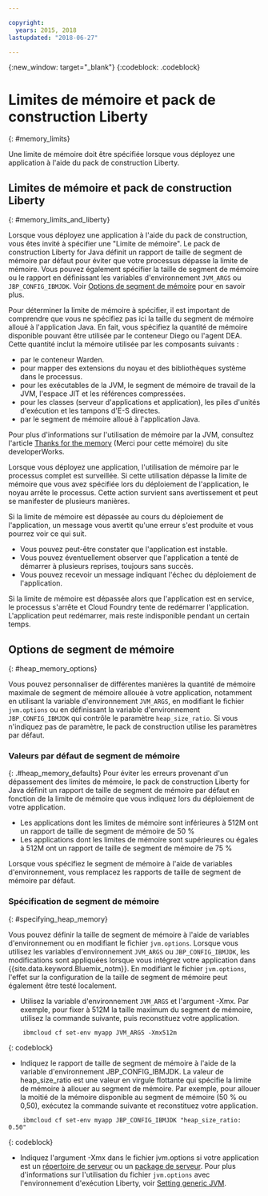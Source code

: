 ```yaml
---

copyright:
  years: 2015, 2018
lastupdated: "2018-06-27"

---
```


{:new_window: target="_blank"}
{:codeblock: .codeblock}

# Limites de mémoire et pack de construction Liberty
{: #memory_limits}

Une limite de mémoire doit être spécifiée lorsque vous déployez une application à l'aide du pack de construction Liberty.

## Limites de mémoire et pack de construction Liberty
{: #memory_limits_and_liberty}


Lorsque vous déployez une application à l'aide du pack de construction, vous êtes invité à spécifier une "Limite de mémoire". Le pack de construction Liberty for Java définit un rapport de taille de segment de mémoire par défaut pour éviter que votre processus dépasse la limite de mémoire. Vous pouvez également spécifier la taille de segment de mémoire ou le rapport en définissant les variables d'environnement `JVM_ARGS` ou `JBP_CONFIG_IBMJDK`. Voir [Options de segment de mémoire](#heap_memory_options) pour en savoir plus.

Pour déterminer la limite de mémoire à spécifier, il est important de comprendre que vous ne spécifiez pas ici la taille du segment de mémoire alloué à l'application Java. En fait, vous spécifiez la quantité de mémoire disponible pouvant être utilisée par le conteneur Diego ou l'agent DEA. Cette quantité inclut la mémoire utilisée par les composants suivants :

* par le conteneur Warden.
* pour mapper des extensions du noyau et des bibliothèques système dans le processus.
* pour les exécutables de la JVM, le segment de mémoire de travail de la JVM, l'espace JIT et les références compressées.
* pour les classes (serveur d'applications et application), les piles d'unités d'exécution et les tampons d'E-S directes.
* par le segment de mémoire alloué à l'application Java.

Pour plus d'informations sur l'utilisation de mémoire par la JVM, consultez l'article [Thanks for the memory](http://www.ibm.com/developerworks/library/j-nativememory-linux/) (Merci pour cette mémoire) du site developerWorks.

Lorsque vous déployez une application, l'utilisation de mémoire par le processus complet est surveillée. Si cette utilisation dépasse la limite de mémoire que vous avez spécifiée lors du déploiement de l'application, le noyau arrête le processus. Cette action survient sans avertissement et peut se manifester de plusieurs manières.

 Si la limite de mémoire est dépassée au cours du déploiement de l'application, un message vous avertit qu'une erreur s'est produite et vous pourrez voir ce qui suit.

  * Vous pouvez peut-être constater que l'application est instable.
  * Vous pouvez éventuellement observer que l'application a tenté de démarrer à plusieurs reprises, toujours sans succès.
  * Vous pouvez recevoir un message indiquant l'échec du déploiement de l'application.

Si la limite de mémoire est dépassée alors que l'application est en service, le processus s'arrête et Cloud Foundry tente de redémarrer l'application. L'application peut redémarrer, mais reste indisponible pendant un certain temps.

## Options de segment de mémoire
{: #heap_memory_options}

Vous pouvez personnaliser de différentes manières la quantité de mémoire maximale de segment de mémoire allouée à votre application, notamment en utilisant la variable d'environnement `JVM_ARGS`, en modifiant le fichier `jvm.options` ou en définissant la variable d'environnement `JBP_CONFIG_IBMJDK` qui contrôle le paramètre `heap_size_ratio`. Si vous n'indiquez pas de paramètre, le pack de construction utilise les paramètres par défaut.

### Valeurs par défaut de segment de mémoire
{: .#heap_memory_defaults}
Pour éviter les erreurs provenant d'un dépassement des limites de mémoire, le pack de construction Liberty for Java définit un rapport de taille de segment de mémoire par défaut en fonction de la limite de mémoire que vous indiquez lors du déploiement de votre application.

* Les applications dont les limites de mémoire sont inférieures à 512M ont un rapport de taille de segment de mémoire de 50 %
* Les applications dont les limites de mémoire sont supérieures ou égales à 512M ont un rapport de taille de segment de mémoire de 75 %

Lorsque vous spécifiez le segment de mémoire à l'aide de variables d'environnement, vous remplacez les rapports de taille de segment de mémoire par défaut.

### Spécification de segment de mémoire
{: #specifying_heap_memory}

Vous pouvez définir la taille de segment de mémoire à l'aide de variables d'environnement ou en modifiant le fichier `jvm.options`. Lorsque vous utilisez les variables d'environnement `JVM_ARGS` ou `JBP_CONFIG_IBMJDK`, les modifications sont appliquées lorsque vous intégrez votre application dans {{site.data.keyword.Bluemix_notm}}. En modifiant le fichier `jvm.options`, l'effet sur la configuration de la taille de segment de mémoire peut également être testé localement.

* Utilisez la variable d'environnement `JVM_ARGS` et l'argument -Xmx. Par exemple, pour fixer à 512M la taille maximum du segment de mémoire, utilisez la commande suivante, puis reconstituez votre application.

```
    ibmcloud cf set-env myapp JVM_ARGS -Xmx512m
```
{: codeblock}

* Indiquez le rapport de taille de segment de mémoire à l'aide de la variable d'environnement JBP_CONFIG_IBMJDK.  La valeur de heap_size_ratio est une valeur en virgule flottante qui spécifie la limite de mémoire à allouer au segment de mémoire.  Par exemple, pour allouer la moitié de la mémoire disponible au segment de mémoire (50 % ou 0,50), exécutez la commande suivante et reconstituez votre application.

```
    ibmcloud cf set-env myapp JBP_CONFIG_IBMJDK "heap_size_ratio: 0.50"
```
{: codeblock}

* Indiquez l'argument -Xmx dans le fichier jvm.options si votre application est un [répertoire de serveur](/docs/runtimes/liberty/optionsForPushing.html#server_directory) ou un [package de serveur](/docs/runtimes/liberty/optionsForPushing.html#packaged_server). Pour plus d'informations sur l'utilisation du fichier `jvm.options` avec l'environnement d'exécution Liberty, voir [Setting generic JVM](http://www-01.ibm.com/support/docview.wss?uid=swg21596474).  

